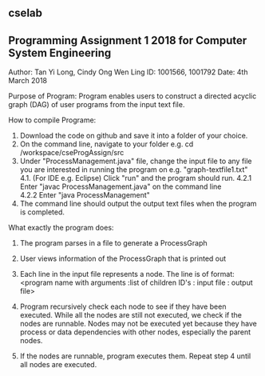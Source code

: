 ## cselab
## Programming Assignment 1 2018 for Computer System Engineering
Author: Tan Yi Long, Cindy Ong Wen Ling
ID: 1001566, 1001792
Date: 4th March 2018

Purpose of Program:
Program enables users to construct a directed acyclic graph (DAG) of user programs from the input text file.

How to compile Programe:
1. Download the code on github and save it into a folder of your choice.
2. On the command line, navigate to your folder e.g. cd /workspace/cseProgAssign/src
3. Under "ProcessManagement.java" file, change the input file to any file you are interested in running the program on e.g. "graph-textfile1.txt"
4.1. (For IDE e.g. Eclipse) Click "run" and the program should run.
4.2.1 Enter "javac ProcessManagement.java" on the command line  
4.2.2 Enter "java ProcessManagement"
5. The command line should output the output text files when the program is completed.

What exactly the program does:
1) The program parses in a file to generate a ProcessGraph

2) User views information of the ProcessGraph that is printed out

3) Each line in the input file represents a node. The line is of format:
<program name with arguments :list of children ID's : input file : output file>

4) Program recursively check each node to see if they have been executed. While all the
nodes are still not executed, we check if the nodes are runnable. Nodes may not be executed yet because they have process or data dependencies with other nodes, especially the parent nodes.

5) If the nodes are runnable, program executes them. 
Repeat step 4 until all nodes are executed.
